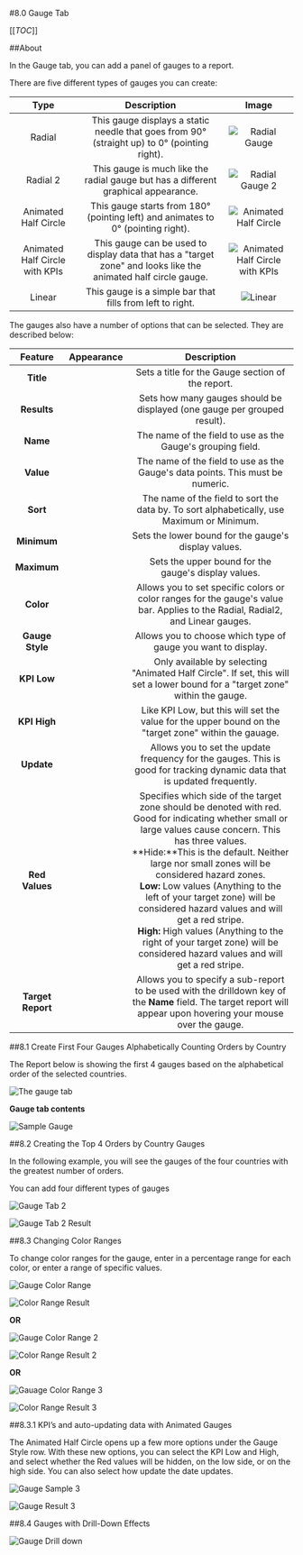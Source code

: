 #8.0 Gauge Tab

[[_TOC_]]

##About

In the Gauge tab, you can add a panel of gauges to a report.

There are five different types of gauges you can create: 

| Type |Description|Image|
|:----:|:---------:|:---:|
|Radial|This gauge displays a static needle that goes from 90&deg; (straight up) to 0&deg; (pointing right).|![Radial Gauge](http://wiki.izenda.us/Guides/ReportDesign/8-dot-0-Gauge-tab/radial_gauge.png)|
|Radial 2|This gauge is much like the radial gauge but has a different graphical appearance.|![Radial Gauge 2](http://wiki.izenda.us/Guides/ReportDesign/8-dot-0-Gauge-tab/radial_2_gauge.png)|
|Animated Half Circle|This gauge starts from 180&deg; (pointing left) and animates to 0&deg; (pointing right).|![Animated Half Circle](http://wiki.izenda.us/Guides/ReportDesign/8-dot-0-Gauge-tab/animated_half_gauge.png)|
|Animated Half Circle with KPIs|This gauge can be used to display data that has a "target zone" and looks like the animated half circle gauge.|![Animated Half Circle with KPIs](http://wiki.izenda.us/Guides/ReportDesign/8-dot-0-Gauge-tab/animated_half_kpi_gauge.png)|						
|Linear|This gauge is a simple bar that fills from left to right.|![Linear](http://wiki.izenda.us/Guides/ReportDesign/8-dot-0-Gauge-tab/linear_gauge.png)|

The gauges also have a number of options that can be selected. They are described below:

|**Feature**|**Appearance**|**Description**|
|:---------:|:------------:|:-------------:|
|**Title**|![]()|Sets a title for the Gauge section of the report.|
|**Results**|![]()|Sets how many gauges should be displayed (one gauge per grouped result).|
|**Name**|![]()|The name of the field to use as the Gauge's grouping field.|
|**Value**|![]()|The name of the field to use as the Gauge's data points. This must be numeric.|
|**Sort**|![]()|The name of the field to sort the data by. To sort alphabetically, use Maximum or Minimum.|
|**Minimum**|![]()|Sets the lower bound for the gauge's display values.|
|**Maximum**|![]()|Sets the upper bound for the gauge's display values.|
|**Color**|![]()|Allows you to set specific colors or color ranges for the gauge's value bar. Applies to the Radial, Radial2, and Linear gauges.|
|**Gauge Style**|![]()|Allows you to choose which type of gauge you want to display.|
|**KPI Low**|![]()|Only available by selecting "Animated Half Circle". If set, this will set a lower bound for a "target zone" within the gauge.|
|**KPI High**|![]()|Like KPI Low, but this will set the value for the upper bound on the "target zone" within the gauage.|
|**Update**|![]()|Allows you to set the update frequency for the gauges. This is good for tracking dynamic data that is updated frequently.|
|**Red Values**|![]()|Specifies which side of the target zone should be denoted with red. Good for indicating whether small or large values cause concern. This has three values.<br>**Hide:**This is the default. Neither large nor small zones will be considered hazard zones.<br>**Low:** Low values (Anything to the left of your target zone) will be considered hazard values and will get a red stripe.<br>**High:** High values (Anything to the right of your target zone) will be considered hazard values and will get a red stripe.|
|**Target Report**|![]()|Allows you to specify a sub-report to be used with the drilldown key of the **Name** field. The target report will appear upon hovering your mouse over the gauge.|

##8.1 Create First Four Gauges Alphabetically Counting Orders by Country

The Report below is showing the first 4 gauges based on the alphabetical order of the selected countries. 

![The gauge tab](http://wiki.izenda.us/Guides/ReportDesign/8-dot-0-Gauge-tab/gauge_sample_1.png)

**Gauge tab contents**

![Sample Gauge](http://wiki.izenda.us/Guides/ReportDesign/8-dot-0-Gauge-tab/gauge_result_1.png)

##8.2 Creating the Top 4 Orders by Country Gauges

In the following example, you will see the gauges of the four countries with the greatest number of orders. 

You can add four different types of gauges

![Gauge Tab 2](http://wiki.izenda.us/Guides/ReportDesign/8-dot-0-Gauge-tab/gauge_sample_2.png)

![Gauge Tab 2 Result](http://wiki.izenda.us/Guides/ReportDesign/8-dot-0-Gauge-tab/gauge_result_2.png)

##8.3 Changing Color Ranges

To change color ranges for the gauge, enter in a percentage range for each color, or enter a range of specific values.  

![Gauge Color Range](http://wiki.izenda.us/Guides/ReportDesign/8-dot-0-Gauge-tab/gauge_color_1.png)

![Color Range Result](http://wiki.izenda.us/Guides/ReportDesign/8-dot-0-Gauge-tab/gauge_color_result_1.png)

**OR**

![Gauge Color Range 2](http://wiki.izenda.us/Guides/ReportDesign/8-dot-0-Gauge-tab/gauge_color_2.png)

![Color Range Result 2](http://wiki.izenda.us/Guides/ReportDesign/8-dot-0-Gauge-tab/gauge_color_Result_2.png)

**OR**

![Gauage Color Range 3](http://wiki.izenda.us/Guides/ReportDesign/8-dot-0-Gauge-tab/gauge_color_3.png)

![Color Range Result 3](http://wiki.izenda.us/Guides/ReportDesign/8-dot-0-Gauge-tab/gauge_color_result_3.png)

##8.3.1 KPI’s and auto-updating data with Animated Gauges

The Animated Half Circle opens up a few more options under the Gauge Style row. 
With these new options, you can select the KPI Low and High, and select whether the Red values will be hidden, on the low side, or on the high side.  You can also select how update the date updates. 

![Gauge Sample 3](http://wiki.izenda.us/Guides/ReportDesign/8-dot-0-Gauge-tab/gauge_sample_3.png)

![Gauge Result 3](http://wiki.izenda.us/Guides/ReportDesign/8-dot-0-Gauge-tab/gauge_result_3.png)

##8.4 Gauges with Drill-Down Effects

![Gauge Drill down](http://wiki.izenda.us/Guides/ReportDesign/8-dot-0-Gauge-tab/gauge_drilldown_result.png)